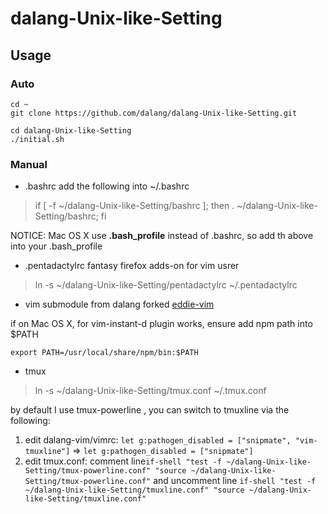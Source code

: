 dalang-Unix-like-Setting
========================

## Usage

### Auto

```
cd ~
git clone https://github.com/dalang/dalang-Unix-like-Setting.git

cd dalang-Unix-like-Setting
./initial.sh

```

### Manual

* .bashrc
add the following into ~/.bashrc

> if [ -f ~/dalang-Unix-like-Setting/bashrc ]; then . ~/dalang-Unix-like-Setting/bashrc; fi

NOTICE: Mac OS X use **.bash_profile** instead of .bashrc, so add th above into your .bash_profile

* .pentadactylrc
fantasy firefox adds-on for vim usrer

> ln -s ~/dalang-Unix-like-Setting/pentadactylrc ~/.pentadactylrc

* vim
submodule from dalang forked [eddie-vim](https://github.com/dalang/eddie-vim.git)

if on Mac OS X, for vim-instant-d plugin works, ensure add npm path into $PATH

    export PATH=/usr/local/share/npm/bin:$PATH

* tmux

> ln -s ~/dalang-Unix-like-Setting/tmux.conf ~/.tmux.conf

by default I use tmux-powerline , you can switch to tmuxline via the following:

1. edit dalang-vim/vimrc: ` let g:pathogen_disabled = ["snipmate", "vim-tmuxline"] ` => ` let g:pathogen_disabled = ["snipmate"] `
1. edit tmux.conf: comment line`
if-shell "test -f ~/dalang-Unix-like-Setting/tmux-powerline.conf" "source ~/dalang-Unix-like-Setting/tmux-powerline.conf"
` and uncomment line ` if-shell "test -f ~/dalang-Unix-like-Setting/tmuxline.conf" "source ~/dalang-Unix-like-Setting/tmuxline.conf" `

